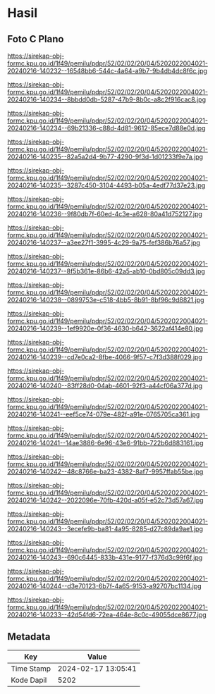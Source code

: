 # Hasil

## Foto C Plano

https://sirekap-obj-formc.kpu.go.id/1f49/pemilu/pdpr/52/02/02/20/04/5202022004021-20240216-140232--16548bb6-544c-4a64-a9b7-9b4db4dc8f6c.jpg

https://sirekap-obj-formc.kpu.go.id/1f49/pemilu/pdpr/52/02/02/20/04/5202022004021-20240216-140234--8bbdd0db-5287-47b9-8b0c-a8c2f916cac8.jpg

https://sirekap-obj-formc.kpu.go.id/1f49/pemilu/pdpr/52/02/02/20/04/5202022004021-20240216-140234--69b21336-c88d-4d81-9612-85ece7d88e0d.jpg

https://sirekap-obj-formc.kpu.go.id/1f49/pemilu/pdpr/52/02/02/20/04/5202022004021-20240216-140235--82a5a2d4-9b77-4290-9f3d-1d01233f9e7a.jpg

https://sirekap-obj-formc.kpu.go.id/1f49/pemilu/pdpr/52/02/02/20/04/5202022004021-20240216-140235--3287c450-3104-4493-b05a-4edf77d37e23.jpg

https://sirekap-obj-formc.kpu.go.id/1f49/pemilu/pdpr/52/02/02/20/04/5202022004021-20240216-140236--9f80db7f-60ed-4c3e-a628-80a41d752127.jpg

https://sirekap-obj-formc.kpu.go.id/1f49/pemilu/pdpr/52/02/02/20/04/5202022004021-20240216-140237--a3ee27f1-3995-4c29-9a75-fef386b76a57.jpg

https://sirekap-obj-formc.kpu.go.id/1f49/pemilu/pdpr/52/02/02/20/04/5202022004021-20240216-140237--8f5b361e-86b6-42a5-ab10-0bd805c09dd3.jpg

https://sirekap-obj-formc.kpu.go.id/1f49/pemilu/pdpr/52/02/02/20/04/5202022004021-20240216-140238--0899753e-c518-4bb5-8b91-8bf96c9d8821.jpg

https://sirekap-obj-formc.kpu.go.id/1f49/pemilu/pdpr/52/02/02/20/04/5202022004021-20240216-140239--1ef9920e-0f36-4630-b642-3622af414e80.jpg

https://sirekap-obj-formc.kpu.go.id/1f49/pemilu/pdpr/52/02/02/20/04/5202022004021-20240216-140239--cd7e0ca2-8fbe-4066-9f57-c7f3d388f029.jpg

https://sirekap-obj-formc.kpu.go.id/1f49/pemilu/pdpr/52/02/02/20/04/5202022004021-20240216-140240--83ff28d0-04ab-4601-92f3-a44cf06a377d.jpg

https://sirekap-obj-formc.kpu.go.id/1f49/pemilu/pdpr/52/02/02/20/04/5202022004021-20240216-140241--eef5ce74-079e-482f-a91e-0765705ca361.jpg

https://sirekap-obj-formc.kpu.go.id/1f49/pemilu/pdpr/52/02/02/20/04/5202022004021-20240216-140241--14ae3886-6e96-43e6-91bb-722b6d883161.jpg

https://sirekap-obj-formc.kpu.go.id/1f49/pemilu/pdpr/52/02/02/20/04/5202022004021-20240216-140242--48c8766e-ba23-4382-8af7-9957ffab55be.jpg

https://sirekap-obj-formc.kpu.go.id/1f49/pemilu/pdpr/52/02/02/20/04/5202022004021-20240216-140242--2022096e-70fb-420d-a05f-e52c73d57a67.jpg

https://sirekap-obj-formc.kpu.go.id/1f49/pemilu/pdpr/52/02/02/20/04/5202022004021-20240216-140243--3ecefe9b-ba81-4a95-8285-d27c89da9ae1.jpg

https://sirekap-obj-formc.kpu.go.id/1f49/pemilu/pdpr/52/02/02/20/04/5202022004021-20240216-140243--690c6445-833b-431e-9177-f376d3c99f6f.jpg

https://sirekap-obj-formc.kpu.go.id/1f49/pemilu/pdpr/52/02/02/20/04/5202022004021-20240216-140244--d3e70123-6b7f-4a65-9153-a92707bc1134.jpg

https://sirekap-obj-formc.kpu.go.id/1f49/pemilu/pdpr/52/02/02/20/04/5202022004021-20240216-140233--42d54fd6-72ea-464e-8c0c-49055dce8677.jpg


## Metadata

| Key        | Value               |
| ---------- | ------------------- |
| Time Stamp | 2024-02-17 13:05:41 |
| Kode Dapil | 5202                |




